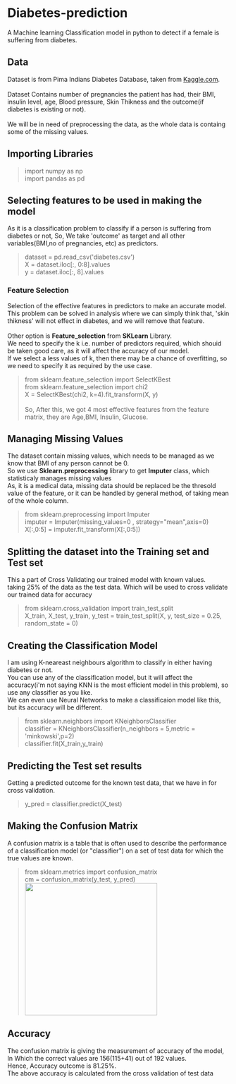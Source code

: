 # Diabetes-prediction
A Machine learning Classification model in python to detect if a female is suffering from diabetes.

## Data
Dataset is from Pima Indians Diabetes Database, taken from [Kaggle.com](https://www.kaggle.com/futurist/pima-data-visualisation-and-machine-learning/data).<br><br>
Dataset Contains number of pregnancies the patient has had, their BMI, insulin level, age, Blood pressure, Skin Thikness and the outcome(if diabetes is existing or not).<br><br>
We will be in need of preprocessing the data, as the whole data is containg some of the missing values.

## Importing Libraries

>import numpy as np<br>
>import pandas as pd<br>

## Selecting features to be used in making the model
As it is a classification problem to classify if a person is suffering from diabetes or not, So, We take 'outcome' as target and all other variables(BMI,no of pregnancies, etc) as predictors.<br>

>dataset = pd.read_csv('diabetes.csv')<br>
>X = dataset.iloc[:, 0:8].values<br>
>y = dataset.iloc[:, 8].values<br>

### Feature Selection
Selection of the effective features in predictors to make an accurate model.<br>
This problem can be solved in analysis where we can simply think that, 'skin thikness' will not effect in diabetes, and we will remove that feature.<br><br>
Other option is **Feature_selection** from **SKLearn** Library.<br>
We need to specify the k i.e. number of predictors required, which shouid be taken good care, as it will affect the accuracy of our model.<br>
If we select a less values of k, then there may be a chance of overfitting, so we need to specify it as required by the use case.
>from sklearn.feature_selection import SelectKBest<br>
>from sklearn.feature_selection import chi2<br>
>X = SelectKBest(chi2, k=4).fit_transform(X, y)<br><br>
So, After this, we got 4 most effective features from the feature matrix, they are Age,BMI, Insulin, Glucose.
## Managing Missing Values
The dataset contain missing values, which needs to be managed as we know that BMI of any person cannot be 0.<br>
So we use **Sklearn.preprocessing** library to get **Imputer** class, which statisticaly manages missing values<br>
As, it is a medical data, missing data should be replaced be the thresold value of the feature, or it can be handled by general method, of taking mean of the whole column.<br>
>from sklearn.preprocessing import Imputer<br>
>imputer = Imputer(missing_values=0 , strategy="mean",axis=0)<br>
>X[:,0:5] = imputer.fit_transform(X[:,0:5])<br>

## Splitting the dataset into the Training set and Test set
This a part of Cross Validating our trained model with known values.<br>
taking 25% of the data as the test data. Which will be used to cross validate our trained data for accuracy<br>
>from sklearn.cross_validation import train_test_split<br>
>X_train, X_test, y_train, y_test = train_test_split(X, y, test_size = 0.25, random_state = 0)<br>
## Creating the Classification Model
I am using K-neareast neighbours algorithm to classify in either having diabetes or not.<br>
You can use any of the classification model, but it will affect the accuracy(i'm not saying KNN is the most efficient model in this problem), so use any classifier as you like.<br>
We can even use Neural Networks to make a classificaion model like this, but its accuracy will be different.

>from sklearn.neighbors import KNeighborsClassifier<br>
>classifier = KNeighborsClassifier(n_neighbors = 5,metric = 'minkowski',p=2)<br>
>classifier.fit(X_train,y_train)<br>

## Predicting the Test set results
Getting a predicted outcome for the known test data, that we have in for cross validation.
>y_pred = classifier.predict(X_test)<br>

## Making the Confusion Matrix
A confusion matrix is a table that is often used to describe the performance of a classification model (or "classifier") on a set of test data for which the true values are known.<br>
>from sklearn.metrics import confusion_matrix<br>
>cm = confusion_matrix(y_test, y_pred)<br>
<img src="https://github.com/ujjwalanand1997/Diabetes-prediction/blob/master/confusion_matrix.png?raw=true" width="300"><br>
## Accuracy 
The confusion matrix is giving the measurement of accuracy of the model, In Which the correct values are 156(115+41) out of 192 values.<br>
Hence, Accuracy outcome is 81.25%.<br>
The above accuracy is calculated from the cross validation of test data<br>


